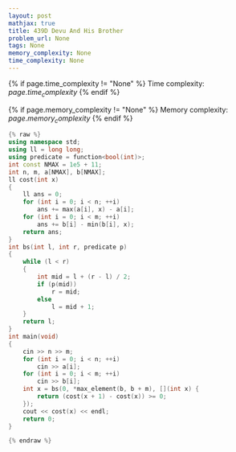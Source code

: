 ```yaml
---
layout: post
mathjax: true
title: 439D Devu And His Brother
problem_url: None
tags: None
memory_complexity: None
time_complexity: None
---
```




{% if page.time_complexity != "None" %}
Time complexity: ${{ page.time_complexity }}$
{% endif %}

{% if page.memory_complexity != "None" %}
Memory complexity: ${{ page.memory_complexity }}$
{% endif %}

```cpp
{% raw %}
using namespace std;
using ll = long long;
using predicate = function<bool(int)>;
int const NMAX = 1e5 + 11;
int n, m, a[NMAX], b[NMAX];
ll cost(int x)
{
    ll ans = 0;
    for (int i = 0; i < n; ++i)
        ans += max(a[i], x) - a[i];
    for (int i = 0; i < m; ++i)
        ans += b[i] - min(b[i], x);
    return ans;
}
int bs(int l, int r, predicate p)
{
    while (l < r)
    {
        int mid = l + (r - l) / 2;
        if (p(mid))
            r = mid;
        else
            l = mid + 1;
    }
    return l;
}
int main(void)
{
    cin >> n >> m;
    for (int i = 0; i < n; ++i)
        cin >> a[i];
    for (int i = 0; i < m; ++i)
        cin >> b[i];
    int x = bs(0, *max_element(b, b + m), [](int x) {
        return (cost(x + 1) - cost(x)) >= 0;
    });
    cout << cost(x) << endl;
    return 0;
}

{% endraw %}
```